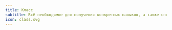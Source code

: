 ```yaml
---
title: Класс
subtitle: Всё необходимое для получения конкретных навыков, а также способ их передачи
icon: class.svg
---
```


